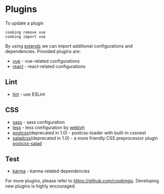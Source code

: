 # Plugins

To update a plugin
```shell
cooking remove vue
cooking import vue
```

By using [extends](configuration.html#extends) we can import additional configurations and dependencies. Provided plugins are:

- [vue](https://github.com/cookingjs/cooking-vue) - vue-related configurations
- [react](https://github.com/cookingjs/cooking-react) - react-related configurations

## Lint
- [lint](https://github.com/cookingjs/cooking-lint) - use ESLint

## CSS
- [sass](https://github.com/cookingjs/cooking-sass) - sass configuration
- [less](https://github.com/webjyh/cooking-less) - less configuration by [webjyh](https://github.com/webjyh)
- [postcss](https://github.com/cookingjs/cooking-postcss)(deprecated in 1.0) - postcss-loader with built-in cssnext
- [saladcss](https://github.com/cookingjs/cooking-saladcss)(deprecated in 1.0) - a more friendly CSS preprocessor plugin [postcss-salad](http://elemefe.github.io/postcss-salad)

## Test
- [karma](https://github.com/cookingjs/cooking-karma) - karma-related dependencies

For more plugins, please refer to https://github.com/cookingjs. Developing new plugins is highly encouraged.